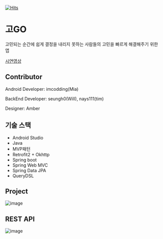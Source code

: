 [![Hits](https://hits.seeyoufarm.com/api/count/incr/badge.svg?url=https%3A%2F%2Fgithub.com%2Fimcodding&count_bg=%2379C83D&title_bg=%23555555&icon=&icon_color=%23E7E7E7&title=hits&edge_flat=false)](https://hits.seeyoufarm.com)


# 고GO
고민되는 순간에 쉽게 결정을 내리지 못하는 사람들의 고민을 빠르게 해결해주기 위한 앱

[시연영상](https://youtu.be/LOE6TOqJiqo)


## Contributor
Android Developer: imcodding(Mia)

BackEnd Developer: seungh0(Will), nays111(tim)

Designer: Amber

## 기술 스택
- Android Studio
- Java
- MVP패턴
- Retrofit2 + Okhttp
- Spring boot
- Spring Web MVC
- Spring Data JPA
- QueryDSL

## Project
![image](https://user-images.githubusercontent.com/55366664/113566852-7504e980-9648-11eb-8323-befcacfac854.png)

## REST API
![image](https://user-images.githubusercontent.com/55366664/113569718-e8f5c080-964d-11eb-931c-f2f52d782bb8.png)
